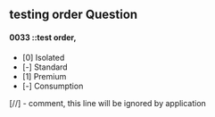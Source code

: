 ##   testing order Question

#### 0033 ::test order,

- [0] Isolated
- [-] Standard
- [1] Premium
- [-] Consumption

[//] - comment, this line will be ignored by application